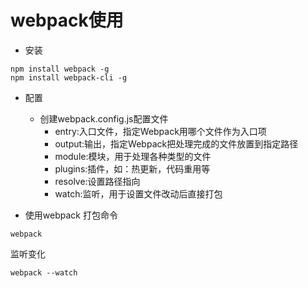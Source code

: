 # webpack使用
- 安装
```shell
npm install webpack -g
npm install webpack-cli -g
```
- 配置
  - 创建webpack.config.js配置文件
    - entry:入口文件，指定Webpack用哪个文件作为入口项
    - output:输出，指定Webpack把处理完成的文件放置到指定路径
    - module:模块，用于处理各种类型的文件
    - plugins:插件，如：热更新，代码重用等
    - resolve:设置路径指向
    - watch:监听，用于设置文件改动后直接打包

- 使用webpack
打包命令
```shell
webpack
```
监听变化
```shell
webpack --watch
```
